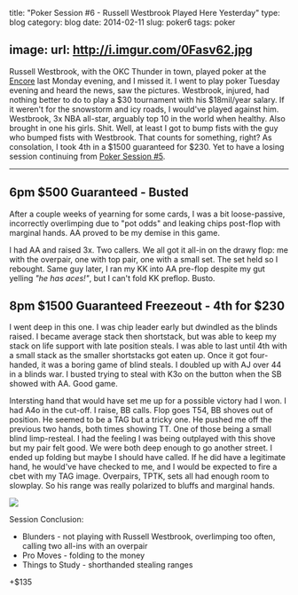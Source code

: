 title: "Poker Session #6 - Russell Westbrook Played Here Yesterday"
type: blog
category: blog
date: 2014-02-11
slug: poker6
tags: poker

image:
    url: http://i.imgur.com/0Fasv62.jpg
---

Russell Westbrook, with the OKC Thunder in town, played poker at the
[Encore](http://encoreclub.com) last Monday evening, and I missed it. I went to
play poker Tuesday evening and heard the news, saw the pictures. Westbrook,
injured, had nothing better to do to play a $30 tournament with his $18mil/year
salary. If it weren't for the snowstorm and icy roads, I would've played
against him. Westbrook, 3x NBA all-star, arguably top 10 in the world when
healthy. Also brought in one his girls. Shit. Well, at least I got to bump
fists with the guy who bumped fists with Westbrook. That counts for something,
right? As consolation, I took 4th in a $1500 guaranteed for $230. Yet
to have a losing session continuing from [Poker Session #5](/blog/poker5).

---

## 6pm $500 Guaranteed - Busted

After a couple weeks of yearning for some cards, I was a bit loose-passive,
incorrectly overlimping due to "pot odds" and leaking chips post-flop with
marginal hands. AA proved to be my demise in this game.

I had AA and raised 3x. Two callers. We all got it all-in on the drawy flop: me
with the overpair, one with top pair, one with a small set. The set held so I
rebought. Same guy later, I ran my KK into AA pre-flop despite my gut yelling
*"he has aces!"*, but I can't fold KK preflop. Busto.

## 8pm $1500 Guaranteed Freezeout - 4th for $230

I went deep in this one. I was chip leader early but dwindled as the blinds
raised. I became average stack then shortstack, but was able to keep my stack
on life support with late position steals. I was able to last until 4th with a
small stack as the smaller shortstacks got eaten up. Once it got four-handed,
it was a boring game of blind steals. I doubled up with AJ over 44 in a blinds
war. I busted trying to steal with K3o on the button when the SB showed with
AA. Good game.

Intersting hand that would have set me up for a possible victory had I won.
I had A4o in the cut-off. I raise, BB calls. Flop goes T54, BB shoves out of
position. He seemed to be a TAG but a tricky one. He pushed me off the previous
two hands, both times showing TT. One of those being a small blind limp-resteal.
I had the feeling I was being outplayed with this shove but my pair felt good.
We were both deep enough to go another street. I ended up folding but maybe I
should have called. If he did have a legitimate hand, he would've have checked
to me, and I would be expected to fire a cbet with my TAG image. Overpairs,
TPTK, sets all had enough room to slowplay. So his range was really polarized
to bluffs and marginal hands.

![](http://i.imgur.com/pUtH0P9.jpg)

Session Conclusion:

- Blunders - not playing with Russell Westbrook, overlimping too often,
             calling two all-ins with an overpair
- Pro Moves - folding to the money
- Things to Study - shorthanded stealing ranges

+$135
